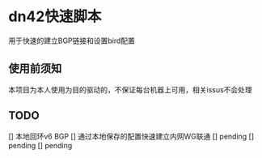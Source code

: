 # dn42快速脚本
用于快速的建立BGP链接和设置bird配置

## 使用前须知
本项目为本人使用为目的驱动的，不保证每台机器上可用，相关issus不会处理

## TODO
[] 本地回环v6 BGP
[] 通过本地保存的配置快速建立内网WG联通
[] pending
[] pending
[] pending
